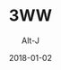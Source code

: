 ---
title: "3WW"
subtitle: "Alt-J"
customForwardUrl: "https://www.youtube.com/watch?v=4ebfwFDnzZY"
displayImg: "https://img.youtube.com/vi/4ebfwFDnzZY/0.jpg"
date: "2018-01-02"
newTab: true 
---
